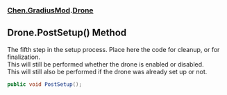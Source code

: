 
### [Chen.GradiusMod](./neHTXX+yFsk1RpXqjkv9zg 'Chen.GradiusMod').[Drone](./DlPPzHPOMCEzzg385hQIPQ 'Chen.GradiusMod.Drone')

## Drone.PostSetup() Method
The fifth step in the setup process. Place here the code for cleanup, or for finalization.  
This will still be performed whether the drone is enabled or disabled.  
This will still also be performed if the drone was already set up or not.  
```csharp
public void PostSetup();
```
